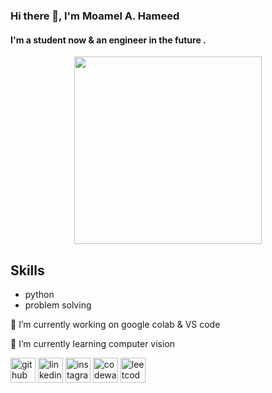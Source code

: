 ### Hi there 👋, I'm Moamel A. Hameed
#### I'm a student now & an engineer in the future . 

<div align="center">
<img src="https://octodex.github.com/images/privateinvestocat.jpg" width="300">
<p> </p>
</div>



## Skills
* python 
* problem solving 




🔭 I’m currently working on google colab & VS code 

🌱 I’m currently learning computer vision 




[<img src='https://cdn.jsdelivr.net/npm/simple-icons@3.0.1/icons/github.svg' alt='github' height='40'>](https://github.com/moaml1999) 
[<img src='https://cdn.jsdelivr.net/npm/simple-icons@3.0.1/icons/linkedin.svg' alt='linkedin' height='40'>](https://www.linkedin.com/in/moamel-abdullah/) 
[<img src='https://cdn.jsdelivr.net/npm/simple-icons@3.0.1/icons/instagram.svg' alt='instagram' height='40'>](https://www.instagram.com/_mah99_/)  [<img src='https://cdn.jsdelivr.net/npm/simple-icons@3.0.1/icons/codewars.svg' alt='codewars' height='40'>](https://www.codewars.com/users/moamel%20abdullah) [<img src='https://cdn.jsdelivr.net/npm/simple-icons@3.0.1/icons/leetcode.svg' alt='leetcode' height='40'>](https://leetcode.com/Moamel99/)  

